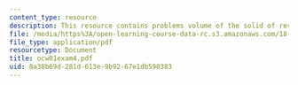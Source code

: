 ```yaml
---
content_type: resource
description: This resource contains problems volume of the solid of revolution
file: /media/https%3A/open-learning-course-data-rc.s3.amazonaws.com/18-01-single-variable-calculus-fall-2005/8a38b69d281d613e9b9267e1db590383_ocw01exam4.pdf
file_type: application/pdf
resourcetype: Document
title: ocw01exam4.pdf
uid: 8a38b69d-281d-613e-9b92-67e1db590383
---
```

